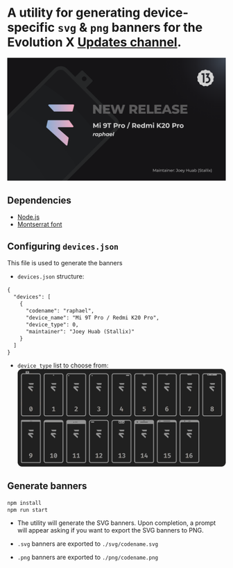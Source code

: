# A utility for generating device-specific `svg` & `png` banners for the Evolution X [Updates channel](https://t.me/evolutionxupdates).

![example](https://raw.githubusercontent.com/Evolution-X-Devices/official_banners/tiramisu/readme_assets/example.png)

## Dependencies
- [Node.js](https://nodejs.org/)
- [Montserrat font](https://fonts.google.com/specimen/Montserrat)

## Configuring `devices.json`
This file is used to generate the banners

- `devices.json` structure:
```
{
  "devices": [
    {
      "codename": "raphael",
      "device_name": "Mi 9T Pro / Redmi K20 Pro",
      "device_type": 0,
      "maintainer": "Joey Huab (Stallix)"
    }
  ]
}
```

- `device_type` list to choose from:
![device_types](https://raw.githubusercontent.com/Evolution-X-Devices/official_banners/tiramisu/readme_assets/device_types.png)

## Generate banners
```
npm install
npm run start
```
- The utility will generate the SVG banners. Upon completion, a prompt will appear asking if you want to export the SVG banners to PNG.

- `.svg` banners are exported to `./svg/codename.svg`
- `.png` banners are exported to `./png/codename.png`
